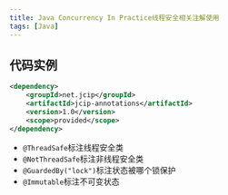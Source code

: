 ```yaml
---
title: Java Concurrency In Practice线程安全相关注解使用
tags: [Java]
---
```


## 代码实例

```xml
<dependency>  
    <groupId>net.jcip</groupId>  
    <artifactId>jcip-annotations</artifactId>  
    <version>1.0</version>  
    <scope>provided</scope>  
</dependency>
```

* `@ThreadSafe`标注线程安全类
* `@NotThreadSafe`标注非线程安全类
* `@GuardedBy("lock")`标注状态被哪个锁保护
* `@Immutable`标注不可变状态